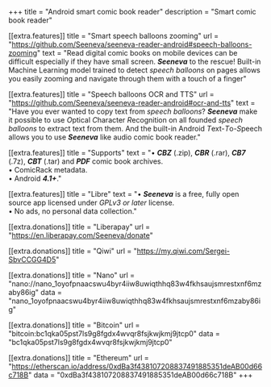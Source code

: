 +++
title = "Android smart comic book reader"
description = "Smart comic book reader"

[[extra.features]]
title = "Smart speech balloons zooming"
url = "https://github.com/Seeneva/seeneva-reader-android#speech-balloons-zooming"
text = "Read digital comic books on mobile devices can be difficult especially if they have small screen. ***Seeneva*** to the rescue! Built-in Machine Learning model trained to detect *speech balloons* on pages allows you easily zooming and navigate through them with a touch of a finger"

[[extra.features]]
title = "Speech balloons OCR and TTS"
url = "https://github.com/Seeneva/seeneva-reader-android#ocr-and-tts"
text = "Have you ever wanted to copy text from *speech balloons*? ***Seeneva*** make it possible to use *O*ptical *C*haracter *R*ecognition on all founded *speech balloons* to extract text from them. And the built-in Android *T*ext-*T*o-*S*peech allows you to use ***Seeneva*** like audio comic book reader."

[[extra.features]]
title = "Supports"
text = "&#x2022; ***CBZ*** (.zip), ***CBR*** (.rar), ***CB7*** (.7z), ***CBT*** (.tar) and ***PDF*** comic book archives.<br>&#x2022; ComicRack metadata.<br>&#x2022; Android ***4.1+***."

[[extra.features]]
title = "Libre"
text = "&#x2022; ***Seeneva*** is a free, fully open source app licensed under *GPLv3 or later* license.<br>&#x2022; No ads, no personal data collection."

[[extra.donations]]
title = "Liberapay"
url = "https://en.liberapay.com/Seeneva/donate"

[[extra.donations]]
title = "Qiwi"
url = "https://my.qiwi.com/Sergei-SbvCCGG4D5"

[[extra.donations]]
title = "Nano"
url = "nano://nano_1oyofpnaacswu4byr4iiw8uwiqthhq83w4fkhsaujsmrestxnf6mzaby86ig"
data = "nano_1oyofpnaacswu4byr4iiw8uwiqthhq83w4fkhsaujsmrestxnf6mzaby86ig"

[[extra.donations]]
title = "Bitcoin"
url = "bitcoin:bc1qka05pst7ls9g8fgdx4wvqr8fsjkwjkmj9jtcp0"
data = "bc1qka05pst7ls9g8fgdx4wvqr8fsjkwjkmj9jtcp0"

[[extra.donations]]
title = "Ethereum"
url = "https://etherscan.io/address/0xdBa3f438107208837491885351deAB00d66c718B"
data = "0xdBa3f438107208837491885351deAB00d66c718B"
+++